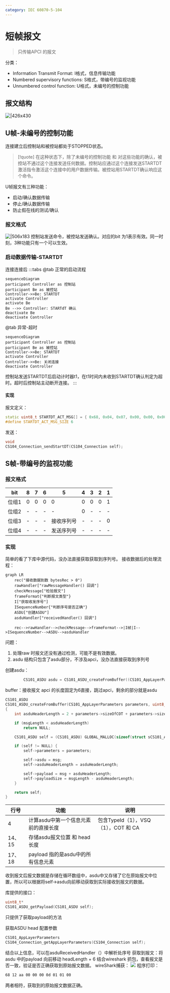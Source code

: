 ```yaml
---
category: IEC 60870-5-104
---
```



# 短帧报文
> 只传输APCI 的报文
<!-- more -->

分类：
- Information Transmit Format: I格式，信息传输功能
- Numbered supervisory functions: S格式，带编号的监视功能
- Unnumbered control function: U格式，未编号的控制功能
## 报文结构
![|426x430](./attachments/短帧报文.webp)

## U帧-未编号的控制功能
连接建立后控制站和被控站都处于STOPPED状态。
>[!quote]
>在这种状态下，除了未编号的控制功能 和 对这些功能的确认，被控站不通过这个连接发送任何数据。控制站应通过这个连接发送STARTDT激活指令激活这个连接中的用户数据传输。被控站用STARTDT确认响应这个命令。

U帧报文有三种功能：
- 启动/确认数据传输
- 停止/确认数据传输
- 防止假在线的测试/确认

### 报文格式
![|506x183](./attachments/短帧报文-1.webp)
控制站发送命令，被控站发送确认。对应的bit 为1表示有效。同一时刻，3种功能只有一个可以生效。


### 启动数据传输-STARTDT
连接连接后
:::tabs
@tab 正常的启动流程
``` mermaid
sequenceDiagram
participant Controller as 控制站
participant Be as 被控站
Controller->>Be: STARTDT
activate Controller
activate Be
Be -->> Controller: STARTdT 确认
deactivate Be
deactivate Controller
```

@tab 异常-超时
``` mermaid 
sequenceDiagram
participant Controller as 控制站
participant Be as 被控站
Controller->>Be: STARTDT
activate Controller
Controller->>Be: 关闭连接
deactivate Controller
```
控制站发送STARTDT后启动计时器t1，在t1时间内未收到STARTDT确认判定为超时。超时后控制站主动断开连接。
:::

#### 实现
报文定义：
``` cpp
static uint8_t STARTDT_ACT_MSG[] = { 0x68, 0x04, 0x07, 0x00, 0x00, 0x00 };
#define STARTDT_ACT_MSG_SIZE 6
```
发送：
``` cpp
void
CS104_Connection_sendStartDT(CS104_Connection self);
```


## S帧-带编号的监视功能
### 报文格式
| bit | 8   | 7   | 6   | 5     | 4   | 3   | 2   | 1   |
| --- | --- | --- | --- | ----- | --- | --- | --- | --- |
| 位组1 | 0   | 0   | 0   | 0     | 0   | 0   | 0   | 1   |
| 位组2 | -   | -   | -   | -     | 0   | -   | -   | -   |
| 位组3 | -   | -   | -   | 接收序列号 | -   | -   | -   | 0   |
| 位组4 | -   | -   | -   | 发送序列号 | -   | -   | -   | -   |
### 实现
简单的看了下库中源代码，没办法直接获取获取到序列号。
接收数据后的处理流程：
``` mermaid
graph LR
	rec("接收数据到数 bytesRec > 0")
	rawHandler["rawMessageHandler() 回调"]
	checkMessage["检验报文"]
	frameFormat{"判断报文类型"}
	I["获取收发序号"]
	ISequenceNumber{"判断序号是否正确"}
	ASDU["创建ASDU"]
	asduHandler["receivedHandler() 回调"]

	rec-->rawHandler-->checkMessage-->frameFormat-->|I帧|I-->ISequenceNumber-->ASDU-->asduHandler
```

问题：
1. 处理raw 时报文还没有通过检测，可能不是有效数据。
2. asdu 结构只包含了asdu部分，不涉及apci，没办法直接获取到序列号

创建asdu：
``` cpp title="cs104_connection.c / checkMessage()"
        CS101_ASDU asdu = CS101_ASDU_createFromBuffer((CS101_AppLayerParameters)&(self->alParameters), buffer + 6, msgSize - 6);

```

buffer：接收报文
apci 的长度固定为6直接，跳过apci，剩余的部分就是asdu

``` cpp title="CS101_ASDU_createFromBuffer"
CS101_ASDU
CS101_ASDU_createFromBuffer(CS101_AppLayerParameters parameters, uint8_t* msg, int msgLength)
{
    int asduHeaderLength = 2 + parameters->sizeOfCOT + parameters->sizeOfCA;

    if (msgLength < asduHeaderLength)
        return NULL;

    CS101_ASDU self = (CS101_ASDU) GLOBAL_MALLOC(sizeof(struct sCS101_ASDU));

    if (self != NULL) {
        self->parameters = parameters;

        self->asdu = msg;
        self->asduHeaderLength = asduHeaderLength;

        self->payload = msg + asduHeaderLength;
        self->payloadSize = msgLength - asduHeaderLength;
    }

    return self;
}
```


| 行号    | 功能                      | 说明                          |
| ----- | ----------------------- | --------------------------- |
| 4     | 计算asdu中第一个信息元素前的直接长度    | 包含TypeId（1），VSQ（1），COT 和 CA |
| 14、15 | 存储asdu报文位置 和 head长度     |                             |
| 17、18 | payload 指的是asdu中的所有信息元素 |                             |

收到报文后报文数据是存储在循环数组中，asdu中又存储了它在原始报文中位置，所以可以根据将self->asdu向前移动获取到实际接收到报文的数据。

库提供的接口：
``` cpp title="iec60870_common.h"
uint8_t*
CS101_ASDU_getPayload(CS101_ASDU self);
```
只提供了获取payload的方法

获取ASDU head 配置参数
``` cpp title="cs104_connection.h"
CS101_AppLayerParameters
CS104_Connection_getAppLayerParameters(CS104_Connection self);
```

结合以上信息，可以在asduReceivedHandler（）中解析处序号
获取到报文：将asdu 中的payload 向前移动 headLength + 6
结合wireshark 抓包，查看报文是否一致，验证是否正确获取到原始报文数据。
wireShark捕获：
![](./attachments/短帧报文-2.webp)
程序打印：
``` txt title="output"
68 12 aa 00 00 00 0d 01 01 00
```
两者相符，获取到的原始报文数据正确。




